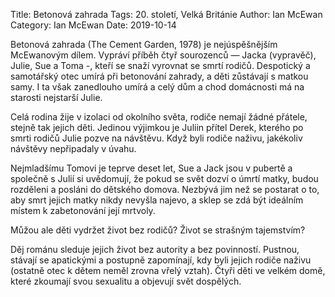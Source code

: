 Title: Betonová zahrada
Tags: 20. století, Velká Británie
Author: Ian McEwan
Category: Ian McEwan
Date: 2019-10-14

Betonová zahrada (The Cement Garden, 1978) je nejúspěšnějším McEwanovým dílem. Vypráví příběh čtyř sourozenců — Jacka (vypravěč), Julie, Sue a Toma -, kteří se snaží vyrovnat se smrtí rodičů. Despotický a samotářský otec umírá při betonování zahrady, a děti zůstávají s matkou samy. I ta však zanedlouho umírá a celý dům a chod domácnosti má na starosti nejstarší Julie.

Celá rodina žije v izolaci od okolního světa, rodiče nemají žádné přátele, stejně tak jejich děti. Jedinou výjimkou je Juliin přítel Derek, kterého po smrti rodičů Julie pozve na návštěvu. Když byli rodiče naživu, jakékoliv návštěvy nepřipadaly v úvahu.

Nejmladšímu Tomovi je teprve deset let, Sue a Jack jsou v pubertě a společně s Julií si uvědomují, že pokud se svět dozví o úmrtí matky, budou rozděleni a posláni do dětského domova. Nezbývá jim než se postarat o to, aby smrt jejich matky nikdy nevyšla najevo, a sklep se zdá být ideálním místem k zabetonování její mrtvoly.

Můžou ale děti vydržet život bez rodičů? Život se strašným tajemstvím?

Děj románu sleduje jejich život bez autority a bez povinností. Pustnou, stávají se apatickými a postupně zapomínají, kdy byli jejich rodiče naživu (ostatně otec k dětem neměl zrovna vřelý vztah). Čtyři děti ve velkém domě, které zkoumají svou sexualitu a objevují svět dospělých.

